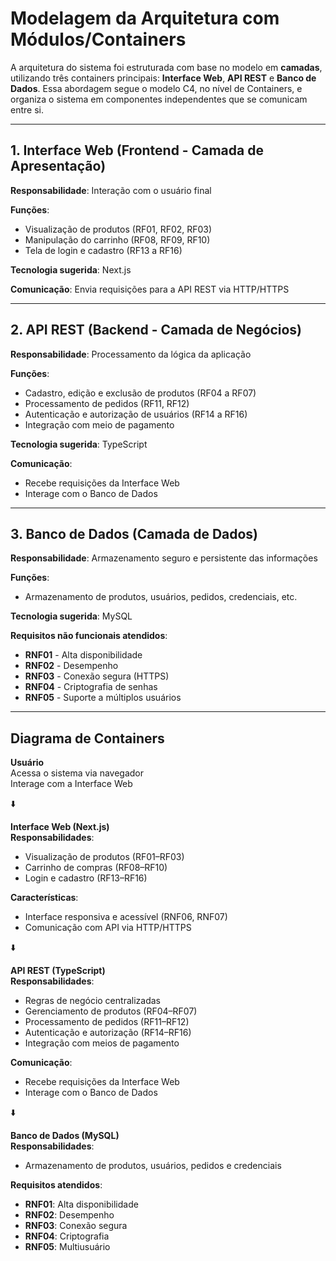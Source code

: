 # Modelagem da Arquitetura com Módulos/Containers

A arquitetura do sistema foi estruturada com base no modelo em **camadas**, utilizando três containers principais: **Interface Web**, **API REST** e **Banco de Dados**. Essa abordagem segue o modelo C4, no nível de Containers, e organiza o sistema em componentes independentes que se comunicam entre si.

---

## 1. Interface Web (Frontend - Camada de Apresentação)

**Responsabilidade**: Interação com o usuário final

**Funções**:
- Visualização de produtos (RF01, RF02, RF03)
- Manipulação do carrinho (RF08, RF09, RF10)
- Tela de login e cadastro (RF13 a RF16)

**Tecnologia sugerida**: Next.js

**Comunicação**: Envia requisições para a API REST via HTTP/HTTPS

---

## 2. API REST (Backend - Camada de Negócios)

**Responsabilidade**: Processamento da lógica da aplicação

**Funções**:
- Cadastro, edição e exclusão de produtos (RF04 a RF07)
- Processamento de pedidos (RF11, RF12)
- Autenticação e autorização de usuários (RF14 a RF16)
- Integração com meio de pagamento

**Tecnologia sugerida**: TypeScript

**Comunicação**:
- Recebe requisições da Interface Web
- Interage com o Banco de Dados

---

## 3. Banco de Dados (Camada de Dados)

**Responsabilidade**: Armazenamento seguro e persistente das informações

**Funções**:
- Armazenamento de produtos, usuários, pedidos, credenciais, etc.

**Tecnologia sugerida**: MySQL

**Requisitos não funcionais atendidos**:
- **RNF01** - Alta disponibilidade
- **RNF02** - Desempenho
- **RNF03** - Conexão segura (HTTPS)
- **RNF04** - Criptografia de senhas
- **RNF05** - Suporte a múltiplos usuários

---

## Diagrama de Containers

**Usuário**  
Acessa o sistema via navegador  
Interage com a Interface Web  

⬇️

**Interface Web (Next.js)**  
**Responsabilidades**:
- Visualização de produtos (RF01–RF03)
- Carrinho de compras (RF08–RF10)
- Login e cadastro (RF13–RF16)

**Características**:
- Interface responsiva e acessível (RNF06, RNF07)
- Comunicação com API via HTTP/HTTPS

⬇️

**API REST (TypeScript)**  
**Responsabilidades**:
- Regras de negócio centralizadas
- Gerenciamento de produtos (RF04–RF07)
- Processamento de pedidos (RF11–RF12)
- Autenticação e autorização (RF14–RF16)
- Integração com meios de pagamento

**Comunicação**:
- Recebe requisições da Interface Web
- Interage com o Banco de Dados

⬇️

**Banco de Dados (MySQL)**  
**Responsabilidades**:
- Armazenamento de produtos, usuários, pedidos e credenciais

**Requisitos atendidos**:
- **RNF01**: Alta disponibilidade
- **RNF02**: Desempenho
- **RNF03**: Conexão segura
- **RNF04**: Criptografia
- **RNF05**: Multiusuário
